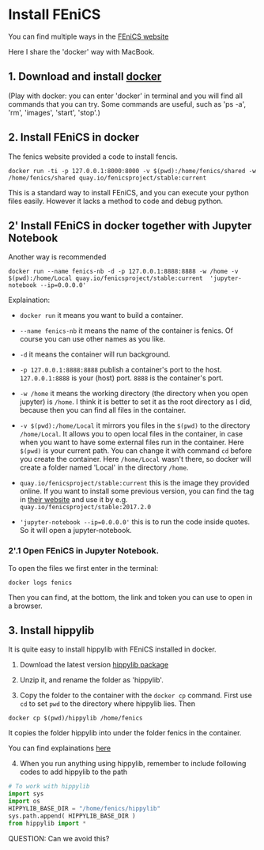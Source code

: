 # Install FEniCS

You can find multiple ways in the [FEniCS website](https://fenicsproject.org/download/)

Here I share the 'docker' way with MacBook. 

## 1. Download and install [docker](https://www.docker.com/products/docker-desktop)

(Play with docker: you can enter 'docker' in terminal and you will find all commands that you can try.
Some commands are useful, such as 'ps -a', 'rm', 'images', 'start', 'stop'.)


## 2. Install FEniCS in docker
The fenics website provided a code to install fencis.
```
docker run -ti -p 127.0.0.1:8000:8000 -v $(pwd):/home/fenics/shared -w /home/fenics/shared quay.io/fenicsproject/stable:current
```
This is a standard way to install FEniCS, and you can execute your python files easily. 
However it lacks a method to code and debug python.

## 2' Install FEniCS in docker together with Jupyter Notebook
Another way is recommended
```
docker run --name fenics-nb -d -p 127.0.0.1:8888:8888 -w /home -v $(pwd):/home/Local quay.io/fenicsproject/stable:current  'jupyter-notebook --ip=0.0.0.0'
```

Explaination:
* `docker run` it means you want to build a container.

* `--name fenics-nb` it means the name of the container is fenics. Of course you can use other names as you like.

* `-d` it means the container will run background.

* `-p 127.0.0.1:8888:8888` publish a container's port to the host. `127.0.0.1:8888` is your (host) port. `8888` is the container's port.

* `-w /home` it means the working directory (the directory when you open jupyter) is `/home`. 
I think it is better to set it as the root directory as I did, because then you can find all files in the container. 

* `-v $(pwd):/home/Local` it mirrors you files in the `$(pwd)` to the directory `/home/Local`. 
It allows you to open local files in the container, in case when you want to have some external files run in the container. 
Here `$(pwd)` is your current path. You can change it with command `cd` before you create the container. 
Here `/home/Local` wasn't there, so docker will create a folder named 'Local' in the directory `/home`.

* `quay.io/fenicsproject/stable:current` this is the image they provided online. 
If you want to install some previous version, you can find the tag in [their website](quay.io/fenicsproject/) and use it by e.g. `quay.io/fenicsproject/stable:2017.2.0`

* `'jupyter-notebook --ip=0.0.0.0'` this is to run the code inside quotes. So it will open a jupyter-notebook.


### 2'.1 Open FEniCS in Jupyter Notebook.
To open the files we first enter in the terminal:  
```
docker logs fenics  
```
Then you can find, at the bottom, the link and token you can use to open in a browser.


## 3. Install hippylib

It is quite easy to install hippylib with FEniCS installed in docker.

1. Download the latest version [hippylib package](https://hippylib.github.io/download/)

2. Unzip it, and rename the folder as 'hippylib'.

3. Copy the folder to the container with the `docker cp` command. First use `cd` to set `pwd` to the directory where hippylib lies. Then
```
docker cp $(pwd)/hippylib /home/fenics
```

It copies the folder hippylib into under the folder fenics in the container.

You can find explainations [here](https://docs.docker.com/engine/reference/commandline/cp/)

4. When you run anything using hippylib, remember to include following codes to add hippylib to the path
```python
# To work with hippylib
import sys
import os
HIPPYLIB_BASE_DIR = "/home/fenics/hippylib"
sys.path.append( HIPPYLIB_BASE_DIR )
from hippylib import *
```
QUESTION: Can we avoid this?
